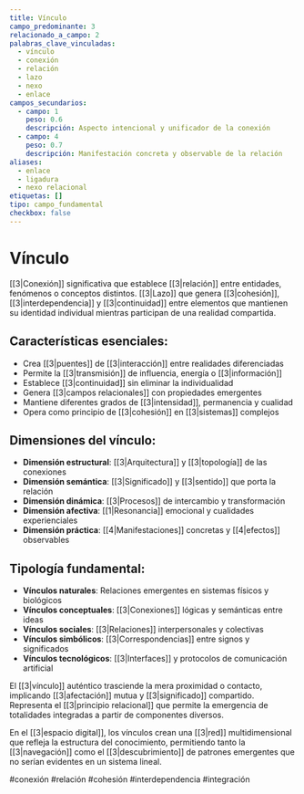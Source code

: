 ```yaml
---
title: Vínculo
campo_predominante: 3
relacionado_a_campo: 2
palabras_clave_vinculadas:
  - vínculo
  - conexión
  - relación
  - lazo
  - nexo
  - enlace
campos_secundarios:
  - campo: 1
    peso: 0.6
    descripción: Aspecto intencional y unificador de la conexión
  - campo: 4
    peso: 0.7
    descripción: Manifestación concreta y observable de la relación
aliases:
  - enlace
  - ligadura
  - nexo relacional
etiquetas: []
tipo: campo_fundamental
checkbox: false
---
```

# Vínculo

[[3|Conexión]] significativa que establece [[3|relación]] entre entidades, fenómenos o conceptos distintos. [[3|Lazo]] que genera [[3|cohesión]], [[3|interdependencia]] y [[3|continuidad]] entre elementos que mantienen su identidad individual mientras participan de una realidad compartida.

## Características esenciales:

- Crea [[3|puentes]] de [[3|interacción]] entre realidades diferenciadas
- Permite la [[3|transmisión]] de influencia, energía o [[3|información]]
- Establece [[3|continuidad]] sin eliminar la individualidad
- Genera [[3|campos relacionales]] con propiedades emergentes
- Mantiene diferentes grados de [[3|intensidad]], permanencia y cualidad
- Opera como principio de [[3|cohesión]] en [[3|sistemas]] complejos

## Dimensiones del vínculo:

- **Dimensión estructural**: [[3|Arquitectura]] y [[3|topología]] de las conexiones
- **Dimensión semántica**: [[3|Significado]] y [[3|sentido]] que porta la relación
- **Dimensión dinámica**: [[3|Procesos]] de intercambio y transformación
- **Dimensión afectiva**: [[1|Resonancia]] emocional y cualidades experienciales
- **Dimensión práctica**: [[4|Manifestaciones]] concretas y [[4|efectos]] observables

## Tipología fundamental:

- **Vínculos naturales**: Relaciones emergentes en sistemas físicos y biológicos
- **Vínculos conceptuales**: [[3|Conexiones]] lógicas y semánticas entre ideas
- **Vínculos sociales**: [[3|Relaciones]] interpersonales y colectivas
- **Vínculos simbólicos**: [[3|Correspondencias]] entre signos y significados
- **Vínculos tecnológicos**: [[3|Interfaces]] y protocolos de comunicación artificial

El [[3|vínculo]] auténtico trasciende la mera proximidad o contacto, implicando [[3|afectación]] mutua y [[3|significado]] compartido. Representa el [[3|principio relacional]] que permite la emergencia de totalidades integradas a partir de componentes diversos.

En el [[3|espacio digital]], los vínculos crean una [[3|red]] multidimensional que refleja la estructura del conocimiento, permitiendo tanto la [[3|navegación]] como el [[3|descubrimiento]] de patrones emergentes que no serían evidentes en un sistema lineal.

#conexión #relación #cohesión #interdependencia #integración
